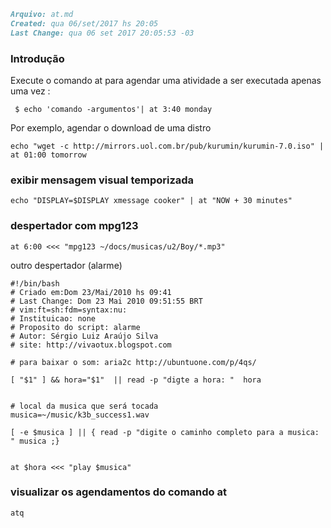 ``` markdown
Arquivo: at.md
Created: qua 06/set/2017 hs 20:05
Last Change: qua 06 set 2017 20:05:53 -03
```

### Introdução
Execute o comando at para agendar uma atividade a ser executada apenas uma vez :

     $ echo 'comando -argumentos'| at 3:40 monday

Por exemplo, agendar o download de uma distro

    echo "wget -c http://mirrors.uol.com.br/pub/kurumin/kurumin-7.0.iso" | at 01:00 tomorrow

### exibir mensagem visual temporizada

    echo "DISPLAY=$DISPLAY xmessage cooker" | at "NOW + 30 minutes"

### despertador com mpg123

    at 6:00 <<< "mpg123 ~/docs/musicas/u2/Boy/*.mp3"

outro despertador (alarme)

    #!/bin/bash
    # Criado em:Dom 23/Mai/2010 hs 09:41
    # Last Change: Dom 23 Mai 2010 09:51:55 BRT
    # vim:ft=sh:fdm=syntax:nu:
    # Instituicao: none
    # Proposito do script: alarme
    # Autor: Sérgio Luiz Araújo Silva
    # site: http://vivaotux.blogspot.com

    # para baixar o som: aria2c http://ubuntuone.com/p/4qs/

    [ "$1" ] && hora="$1"  || read -p "digte a hora: "  hora


    # local da musica que será tocada
    musica=~/music/k3b_success1.wav

    [ -e $musica ] || { read -p "digite o caminho completo para a musica: " musica ;}


    at $hora <<< "play $musica"



### visualizar os agendamentos do comando at

    atq



